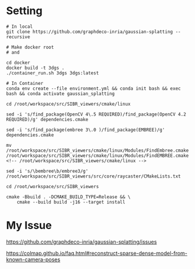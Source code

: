# Setting
```
# In local
git clone https://github.com/graphdeco-inria/gaussian-splatting --recursive

# Make docker root
# and

cd docker
docker build -t 3dgs .
./container_run.sh 3dgs 3dgs:latest

# In Container
conda env create --file environment.yml && conda init bash && exec bash && conda activate gaussian_splatting

cd /root/workspace/src/SIBR_viewers/cmake/linux

sed -i 's/find_package(OpenCV 4\.5 REQUIRED)/find_package(OpenCV 4.2 REQUIRED)/g' dependencies.cmake

sed -i 's/find_package(embree 3\.0 )/find_package(EMBREE)/g' dependencies.cmake

mv /root/workspace/src/SIBR_viewers/cmake/linux/Modules/FindEmbree.cmake /root/workspace/src/SIBR_viewers/cmake/linux/Modules/FindEMBREE.cmake
<!-- /root/workspace/src/SIBR_viewers/cmake/linux -->

sed -i 's/\bembree\b/embree3/g' /root/workspace/src/SIBR_viewers/src/core/raycaster/CMakeLists.txt

cd /root/workspace/src/SIBR_viewers 

cmake -Bbuild . -DCMAKE_BUILD_TYPE=Release && \
    cmake --build build -j16 --target install
```

# My Issue
https://github.com/graphdeco-inria/gaussian-splatting/issues

https://colmap.github.io/faq.html#reconstruct-sparse-dense-model-from-known-camera-poses

